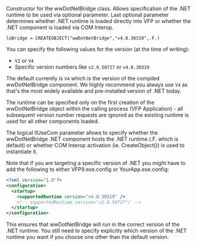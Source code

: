 ﻿Constructor for the wwDotNetBridge class. Allows specification of the .NET runtime to be used via optional parameter. Last optional parameter determines whether .NET runtime is loaded directly into VFP or whether the .NET component is loaded via COM Interop.```foxproloBridge = CREATEOBJECT("wwDotNetBridge","v4.0.30319",.F.)```You can specify the following values for the version (at the time of writing):* `V2` or `V4`* Specific version numbers  like `v2.0.50727` or `v4.0.30319`The default currently is `V4` which is the version of the compiled wwDotNetBridge component. We highly recommend you always use `V4` as that's the most widely available and pre-installed version of .NET today.The runtime can be specified only on the first creation of the wwDotNetBridge object within the calling process (VFP Application) - all subsequent version number requests are ignored as the existing runtime is used for all other components loaded.The logical llUseCom parameter allows to specify whether the wwDotNetBridge .NET component hosts the .NET runtime (.F. which is default) or whether COM Interop activation (ie. CreateObject()) is used to instantiate it.Note that if you are targeting a specific version of .NET you might have to add the following to either VFP9.exe.config or YourApp.exe.config:```xml<?xml version="1.0"?><configuration>  <startup>    <supportedRuntime version="v4.0.30319" />    <!-- supportedRuntime version="v2.0.50727"/ -->  </startup></configuration>```This ensures that wwDotNetBridge will run in the correct version of the .NET runtime. You still need to specify explicitly which version of the .NET runtime you want if you choose one other than the default version.
